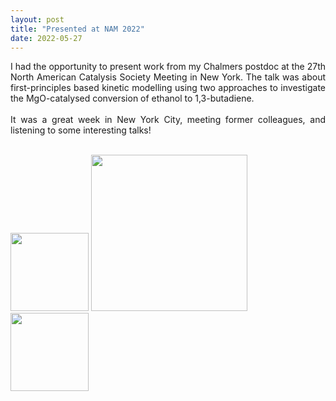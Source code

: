 ```yaml
---
layout: post
title: "Presented at NAM 2022"
date: 2022-05-27
---
```


<p align="justify">
 I had the opportunity to present work from my Chalmers postdoc at the 27th North American Catalysis Society Meeting in New York. The talk was about first-principles based 
  kinetic modelling using two approaches to investigate the MgO-catalysed conversion of ethanol to 1,3-butadiene. 
  <br/>
  <br/>
 It was a great week in New York City, meeting former colleagues, and listening to some interesting talks!
  <br/>
  <br/>
</p>

<img src="/images/NAM27_ny.jpg" width="125"/>
<img src="/images/NAM27_talk.jpg" width="250"/>
<img src="/images/NAM27_me.jpg" width="125"/>
 
<p>
 <br/>
 <br/>
</p>
